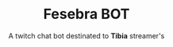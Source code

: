 </br>
<h1 align="center">
  Fesebra BOT
</h1>

<p align="center">
  A twitch chat bot destinated to <strong>Tibia</strong> streamer's
</p>
